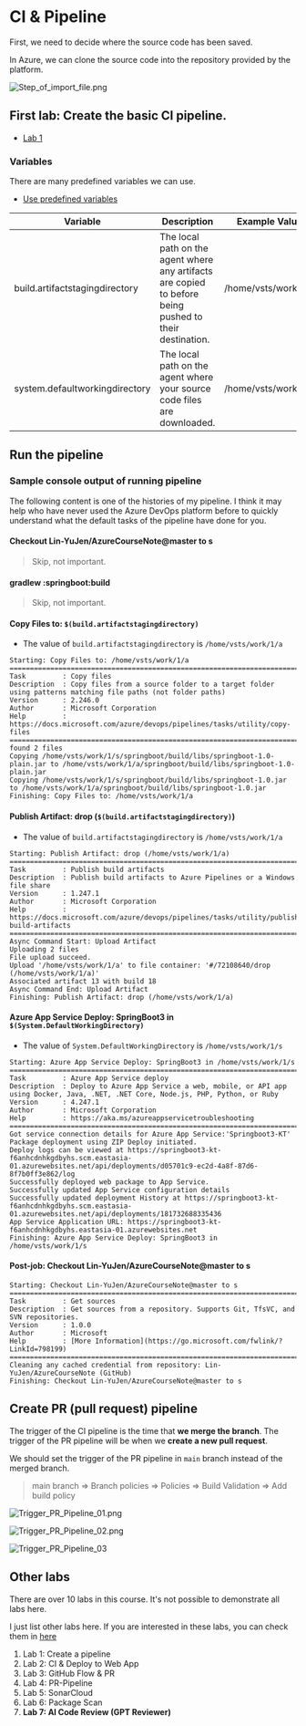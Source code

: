 # CI &amp; Pipeline

First, we need to decide where the source code has been saved.

In Azure, we can clone the source code into the repository provided by the platform.

![Step_of_import_file.png](Step_of_import_file.png)

## First lab: Create the basic CI pipeline.

* [Lab 1](https://hackmd.io/@twdeveloper/SJDxACbhR#Lab-1-Create-a-pipeline)

### Variables

There are many predefined variables we can use.

* [Use predefined variables](https://learn.microsoft.com/en-us/azure/devops/pipelines/build/variables?view=azure-devops&tabs=yaml)

| Variable                       | Description                                                                                             | Example Value       |
|--------------------------------|---------------------------------------------------------------------------------------------------------|---------------------|
| build.artifactstagingdirectory | The local path on the agent where any artifacts are copied to before being pushed to their destination. | /home/vsts/work/1/a |
| system.defaultworkingdirectory | The local path on the agent where your source code files are downloaded.                                | /home/vsts/work/1/s |

## Run the pipeline

### Sample console output of running pipeline

The following content is one of the histories of my pipeline.
I think it may help who have never used the Azure DevOps platform before
to quickly understand what the default tasks of the pipeline have done for you.

#### Checkout Lin-YuJen/AzureCourseNote@master to s

> Skip, not important.

#### gradlew :springboot:build

> Skip, not important.

#### Copy Files to: `$(build.artifactstagingdirectory)`

* The value of `build.artifactstagingdirectory` is `/home/vsts/work/1/a`

```text
Starting: Copy Files to: /home/vsts/work/1/a
==============================================================================
Task         : Copy files
Description  : Copy files from a source folder to a target folder using patterns matching file paths (not folder paths)
Version      : 2.246.0
Author       : Microsoft Corporation
Help         : https://docs.microsoft.com/azure/devops/pipelines/tasks/utility/copy-files
==============================================================================
found 2 files
Copying /home/vsts/work/1/s/springboot/build/libs/springboot-1.0-plain.jar to /home/vsts/work/1/a/springboot/build/libs/springboot-1.0-plain.jar
Copying /home/vsts/work/1/s/springboot/build/libs/springboot-1.0.jar to /home/vsts/work/1/a/springboot/build/libs/springboot-1.0.jar
Finishing: Copy Files to: /home/vsts/work/1/a
```

#### Publish Artifact: drop (`$(build.artifactstagingdirectory)`)

* The value of `build.artifactstagingdirectory` is `/home/vsts/work/1/a`

```text
Starting: Publish Artifact: drop (/home/vsts/work/1/a)
==============================================================================
Task         : Publish build artifacts
Description  : Publish build artifacts to Azure Pipelines or a Windows file share
Version      : 1.247.1
Author       : Microsoft Corporation
Help         : https://docs.microsoft.com/azure/devops/pipelines/tasks/utility/publish-build-artifacts
==============================================================================
Async Command Start: Upload Artifact
Uploading 2 files
File upload succeed.
Upload '/home/vsts/work/1/a' to file container: '#/72108640/drop (/home/vsts/work/1/a)'
Associated artifact 13 with build 18
Async Command End: Upload Artifact
Finishing: Publish Artifact: drop (/home/vsts/work/1/a)
```

#### Azure App Service Deploy: SpringBoot3 in `$(System.DefaultWorkingDirectory)`

* The value of `System.DefaultWorkingDirectory` is `/home/vsts/work/1/s`

```text
Starting: Azure App Service Deploy: SpringBoot3 in /home/vsts/work/1/s
==============================================================================
Task         : Azure App Service deploy
Description  : Deploy to Azure App Service a web, mobile, or API app using Docker, Java, .NET, .NET Core, Node.js, PHP, Python, or Ruby
Version      : 4.247.1
Author       : Microsoft Corporation
Help         : https://aka.ms/azureappservicetroubleshooting
==============================================================================
Got service connection details for Azure App Service:'Springboot3-KT'
Package deployment using ZIP Deploy initiated.
Deploy logs can be viewed at https://springboot3-kt-f6anhcdnhkgdbyhs.scm.eastasia-01.azurewebsites.net/api/deployments/d05701c9-ec2d-4a8f-87d6-8f7b0ff3e862/log
Successfully deployed web package to App Service.
Successfully updated App Service configuration details
Successfully updated deployment History at https://springboot3-kt-f6anhcdnhkgdbyhs.scm.eastasia-01.azurewebsites.net/api/deployments/181732688335436
App Service Application URL: https://springboot3-kt-f6anhcdnhkgdbyhs.eastasia-01.azurewebsites.net
Finishing: Azure App Service Deploy: SpringBoot3 in /home/vsts/work/1/s
```

#### Post-job: Checkout Lin-YuJen/AzureCourseNote@master to s

```text
Starting: Checkout Lin-YuJen/AzureCourseNote@master to s
==============================================================================
Task         : Get sources
Description  : Get sources from a repository. Supports Git, TfsVC, and SVN repositories.
Version      : 1.0.0
Author       : Microsoft
Help         : [More Information](https://go.microsoft.com/fwlink/?LinkId=798199)
==============================================================================
Cleaning any cached credential from repository: Lin-YuJen/AzureCourseNote (GitHub)
Finishing: Checkout Lin-YuJen/AzureCourseNote@master to s
```

## Create PR (pull request) pipeline

The trigger of the CI pipeline is the time that **we merge the branch**.
The trigger of the PR pipeline will be when we **create a new pull request**.

We should set the trigger of the PR pipeline in `main` branch instead of the merged branch.

> main branch => Branch policies => Policies => Build Validation => Add build policy

![Trigger_PR_Pipeline_01.png](Trigger_PR_Pipeline_01.png)

![Trigger_PR_Pipeline_02.png](Trigger_PR_Pipeline_02.png)

![Trigger_PR_Pipeline_03](Trigger_PR_Pipeline_03.png)

## Other labs

There are over 10 labs in this course. It's not possible to demonstrate all labs here.

I just list other labs here.
If you are interested in these labs, you can check them in [here](https://hackmd.io/@twdeveloper/SJDxACbhR)

1. Lab 1: Create a pipeline
2. Lab 2: CI & Deploy to Web App
3. Lab 3: GitHub Flow & PR
4. Lab 4: PR-Pipeline
5. Lab 5: SonarCloud
6. Lab 6: Package Scan
7. **Lab 7: AI Code Review (GPT Reviewer)**